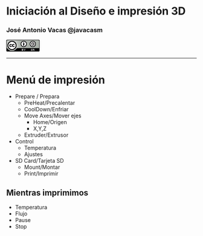 # Iniciación al Diseño e impresión 3D



### José Antonio Vacas @javacasm
![CCbySA](images/CCbySQ_88x31.png)

* * *

# Menú de impresión

* Prepare / Prepara
  * PreHeat/Precalentar
  * CoolDown/Enfriar
  * Move Axes/Mover ejes
    * Home/Origen
    * X,Y,Z
  * Extruder/Extrusor
* Control
  * Temperatura
  * Ajustes
* SD Card/Tarjeta SD
  * Mount/Montar
  * Print/Imprimir

## Mientras imprimimos

* Temperatura
* Flujo
* Pause
* Stop
